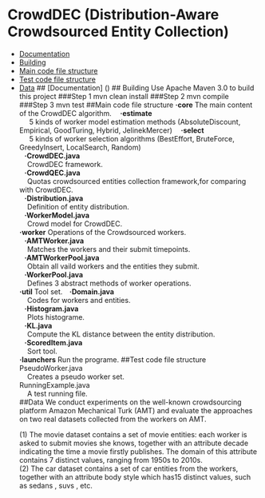 # CrowdDEC (Distribution-Aware Crowdsourced Entity Collection)
<ul>
    <li> <a href ="#a1">Documentation</a>
    <li> <a href ="#a2">Building</a>
    <li> <a href ="#a3">Main code file structure</a>
    <li> <a href ="#a4">Test code file structure</a>
    <li> <a href ="#a5">Data</a>
## <a id="a1" name="a1"></a>[Documentation] ()
## <a id="a2" name="a2"></a>Building  
Use Apache Maven 3.0 to build this project
###Step 1  
    mvn clean install
###Step 2  
    mvn compile
###Step 3  
    mvn test 
##<a id="a3" name="a3"></a>Main code file structure  
<strong>·core</strong>  
The main content of the CrowdDEC algorithm.   
<strong>&nbsp;&nbsp;&nbsp;&nbsp;·estimate</strong><br>
<a>&nbsp;&nbsp;&nbsp;&nbsp;&nbsp;5 kinds of worker model estimation methods (AbsoluteDiscount, Empirical, GoodTuring, Hybrid, JelinekMercer)<a>  
<strong>&nbsp;&nbsp;&nbsp;&nbsp;·select</strong><br>
<a>&nbsp;&nbsp;&nbsp;&nbsp;&nbsp;5 kinds of worker selection algorithms (BestEffort, BruteForce, GreedyInsert, LocalSearch, Random)<a><br>
<strong>&nbsp;&nbsp;&nbsp;·CrowdDEC.java</strong><br>
<a>&nbsp;&nbsp;&nbsp;&nbsp;CrowdDEC framework.<a><br>
<strong>&nbsp;&nbsp;&nbsp;·CrowdQEC.java</strong><br>
<a>&nbsp;&nbsp;&nbsp;&nbsp;Quotas crowdsourced entities collection framework,for comparing with CrowdDEC.<a><br>
<strong>&nbsp;&nbsp;&nbsp;·Distribution.java</strong><br>
<a>&nbsp;&nbsp;&nbsp;&nbsp;Definition of entity distribution.<a><br>
<strong>&nbsp;&nbsp;&nbsp;·WorkerModel.java</strong><br>
<a>&nbsp;&nbsp;&nbsp;&nbsp;Crowd model for CrowdDEC.<a><br>
<strong>·worker</strong>  
Operations of the Crowdsourced workers.<br>
<strong>&nbsp;&nbsp;&nbsp;·AMTWorker.java</strong><br>
<a>&nbsp;&nbsp;&nbsp;&nbsp;Matches the workers and their submit timepoints.<a><br>
<strong>&nbsp;&nbsp;&nbsp;·AMTWorkerPool.java</strong><br>
<a>&nbsp;&nbsp;&nbsp;&nbsp;Obtain all vaild workers and the entities they submit.<a><br>
<strong>&nbsp;&nbsp;&nbsp;·WorkerPool.java</strong><br>
<a>&nbsp;&nbsp;&nbsp;&nbsp;Defines 3 abstract methods of worker operations.<a><br>
<strong>·util</strong>  
Tool set.  
<strong>&nbsp;&nbsp;&nbsp;·Domain.java</strong><br>
<a>&nbsp;&nbsp;&nbsp;&nbsp;Codes for workers and entities.<a><br>
<strong>&nbsp;&nbsp;&nbsp;·Histogram.java</strong><br>
<a>&nbsp;&nbsp;&nbsp;&nbsp;Plots histograme.<a><br>
<strong>&nbsp;&nbsp;&nbsp;·KL.java</strong><br>
<a>&nbsp;&nbsp;&nbsp;&nbsp;Compute the KL distance between the entity distribution.<a><br>
<strong>&nbsp;&nbsp;&nbsp;·ScoredItem.java</strong><br>
<a>&nbsp;&nbsp;&nbsp;&nbsp;Sort tool.<a><br>
<strong>·launchers</strong>  
Run the programe.  
##<a id="a4" name="a4"></a>Test code file structure 
<a>PseudoWorker.java<a><br>
<a>&nbsp;&nbsp;&nbsp;&nbsp;Creates a pseudo worker set.<a><br>
<a>RunningExample.java<a><br>
<a>&nbsp;&nbsp;&nbsp;&nbsp;A test running file.<a><br>
##<a id="a5" name="a5"></a>Data
 We conduct experiments on the well-known crowdsourcing platform Amazon Mechanical Turk (AMT) and evaluate the approaches on two real datasets collected from the workers on AMT.  
 
(1) The movie dataset contains a set of movie entities: each worker is asked to submit movies she knows, together with an attribute decade indicating the time a movie firstly publishes. The domain of this attribute contains 7 distinct values, ranging from 1950s to 2010s.  
(2) The car dataset contains a set of car entities from the workers, together with an attribute body style which has15 distinct values, such as sedans , suvs , etc.

